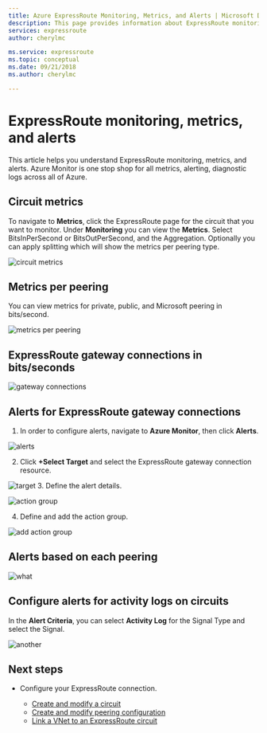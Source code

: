 ```yaml
---
title: Azure ExpressRoute Monitoring, Metrics, and Alerts | Microsoft Docs
description: This page provides information about ExpressRoute monitoring
services: expressroute
author: cherylmc

ms.service: expressroute
ms.topic: conceptual
ms.date: 09/21/2018
ms.author: cherylmc

---
```

# ExpressRoute monitoring, metrics, and alerts

 This article helps you understand ExpressRoute monitoring, metrics, and alerts. Azure Monitor is one stop shop for all metrics, alerting, diagnostic logs across all of Azure.

## Circuit metrics

To navigate to **Metrics**, click the ExpressRoute page for the circuit that you want to monitor. Under **Monitoring** you can view the **Metrics**. Select BitsInPerSecond or BitsOutPerSecond, and the Aggregation. Optionally you can apply splitting which will show the metrics per peering type.

![circuit metrics](./media/expressroute-monitoring-metrics-alerts/ermetricspeering.jpg)

## Metrics per peering

You can view metrics for private, public, and Microsoft peering in bits/second.

![metrics per peering](./media/expressroute-monitoring-metrics-alerts/erpeeringmetrics.jpg) 

## ExpressRoute gateway connections in bits/seconds

![gateway connections](./media/expressroute-monitoring-metrics-alerts/erconnections.jpg ) 

## Alerts for ExpressRoute gateway connections

1. In order to configure alerts, navigate to **Azure Monitor**, then click **Alerts**.

  ![alerts](./media/expressroute-monitoring-metrics-alerts/eralertshowto.jpg)

2. Click **+Select Target** and select the ExpressRoute gateway connection resource.

  ![target]( ./media/expressroute-monitoring-metrics-alerts/alerthowto2.jpg)
3. Define the alert details.

  ![action group](./media/expressroute-monitoring-metrics-alerts/alerthowto3.jpg)


4. Define and add the action group.

  ![add action group](./media/expressroute-monitoring-metrics-alerts/actiongroup.png)

## Alerts based on each peering

 ![what](./media/expressroute-monitoring-metrics-alerts/basedpeering.jpg)

## Configure alerts for activity logs on circuits

In the **Alert Criteria**, you can select **Activity Log** for the Signal Type and select the Signal.

  ![another](./media/expressroute-monitoring-metrics-alerts/alertshowto6activitylog.jpg)

## Next steps
* Configure your ExpressRoute connection.
  
  * [Create and modify a circuit](expressroute-howto-circuit-arm.md)
  * [Create and modify peering configuration](expressroute-howto-routing-arm.md)
  * [Link a VNet to an ExpressRoute circuit](expressroute-howto-linkvnet-arm.md)
